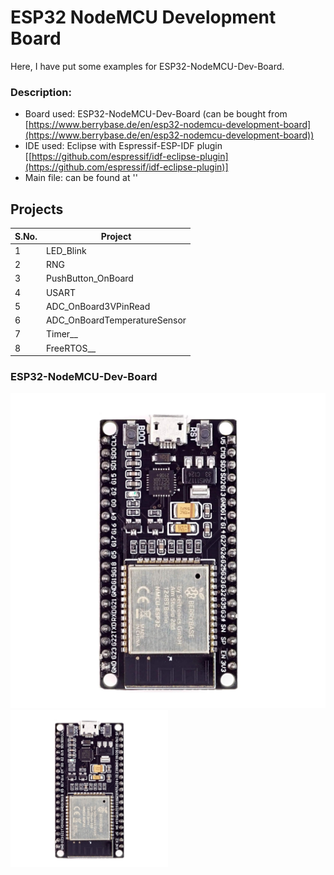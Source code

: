 # ESP32 NodeMCU Development Board

Here, I have put some examples for ESP32-NodeMCU-Dev-Board.

### Description:
- Board used: ESP32-NodeMCU-Dev-Board (can be bought from [https://www.berrybase.de/en/esp32-nodemcu-development-board](https://www.berrybase.de/en/esp32-nodemcu-development-board))
- IDE used: Eclipse with Espressif-ESP-IDF plugin [[https://github.com/espressif/idf-eclipse-plugin](https://github.com/espressif/idf-eclipse-plugin)]
- Main file: can be found at ''

## Projects  
| S.No. | Project                      |
|-------|------------------------------|
| 1     | LED_Blink                    |
| 2     | RNG                          |
| 3     | PushButton_OnBoard           |
| 4     | USART                        |
| 5     | ADC_OnBoard3VPinRead         |
| 6     | ADC_OnBoardTemperatureSensor |
| 7     | Timer__                      |
| 8     | FreeRTOS__                   |

### ESP32-NodeMCU-Dev-Board
![ESP32-NodeMCU-Dev-Board](zz_Docs/ESP32-NMCU.jpg)
<img src="zz_Docs/ESP32-NMCU.jpg" alt="Image" style="width:50%;height:auto;">
